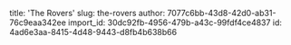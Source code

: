 title: 'The Rovers'
slug: the-rovers
author: 7077c6bb-43d8-42d0-ab31-76c9eaa342ee
import_id: 30dc92fb-4956-479b-a43c-99fdf4ce4837
id: 4ad6e3aa-8415-4d48-9443-d8fb4b638b66
